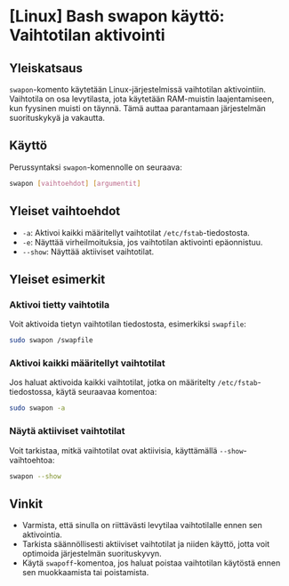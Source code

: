 # [Linux] Bash swapon käyttö: Vaihtotilan aktivointi

## Yleiskatsaus
`swapon`-komento käytetään Linux-järjestelmissä vaihtotilan aktivointiin. Vaihtotila on osa levytilasta, jota käytetään RAM-muistin laajentamiseen, kun fyysinen muisti on täynnä. Tämä auttaa parantamaan järjestelmän suorituskykyä ja vakautta.

## Käyttö
Perussyntaksi `swapon`-komennolle on seuraava:

```bash
swapon [vaihtoehdot] [argumentit]
```

## Yleiset vaihtoehdot
- `-a`: Aktivoi kaikki määritellyt vaihtotilat `/etc/fstab`-tiedostosta.
- `-e`: Näyttää virheilmoituksia, jos vaihtotilan aktivointi epäonnistuu.
- `--show`: Näyttää aktiiviset vaihtotilat.

## Yleiset esimerkit

### Aktivoi tietty vaihtotila
Voit aktivoida tietyn vaihtotilan tiedostosta, esimerkiksi `swapfile`:

```bash
sudo swapon /swapfile
```

### Aktivoi kaikki määritellyt vaihtotilat
Jos haluat aktivoida kaikki vaihtotilat, jotka on määritelty `/etc/fstab`-tiedostossa, käytä seuraavaa komentoa:

```bash
sudo swapon -a
```

### Näytä aktiiviset vaihtotilat
Voit tarkistaa, mitkä vaihtotilat ovat aktiivisia, käyttämällä `--show`-vaihtoehtoa:

```bash
swapon --show
```

## Vinkit
- Varmista, että sinulla on riittävästi levytilaa vaihtotilalle ennen sen aktivointia.
- Tarkista säännöllisesti aktiiviset vaihtotilat ja niiden käyttö, jotta voit optimoida järjestelmän suorituskyvyn.
- Käytä `swapoff`-komentoa, jos haluat poistaa vaihtotilan käytöstä ennen sen muokkaamista tai poistamista.